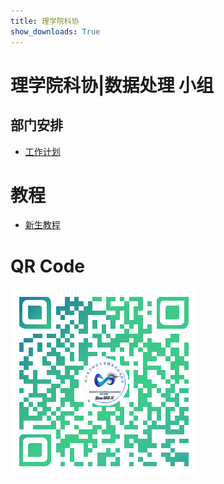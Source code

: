 ```yaml
---
title: 理学院科协
show_downloads: True
---
```


# 理学院科协|数据处理 小组
## 部门安排

* [工作计划](./task)

# 教程

* [新生教程](./tutorial)

# QR Code
![index-qrcode](./img/index-qrcode.png)